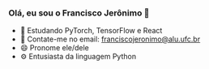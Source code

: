 ### Olá, eu sou o Francisco Jerônimo 👋

- 🌱 Estudando PyTorch, TensorFlow e React
- 📧 Contate-me no email: franciscojeronimo@alu.ufc.br
- 😄 Pronome ele/dele
- ⚙️ Entusiasta da linguagem Python
